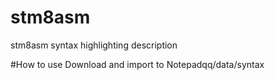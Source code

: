 # stm8asm
stm8asm syntax highlighting description

#How to use
Download and import to Notepadqq/data/syntax
